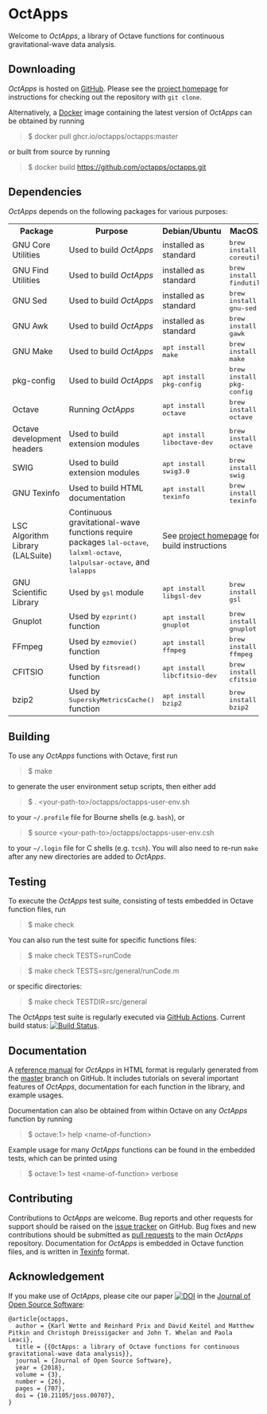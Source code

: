 OctApps
=======

Welcome to *OctApps*, a library of Octave functions for continuous gravitational-wave data analysis.

Downloading
-----------

*OctApps* is hosted on [GitHub](https://github.com).
Please see the [project homepage](https://github.com/octapps/octapps) for instructions for checking out the repository with `git clone`.

Alternatively, a [Docker](https://www.docker.com) image containing the latest version of *OctApps* can be obtained by running

> $ docker pull ghcr.io/octapps/octapps:master

or built from source by running

> $ docker build https://github.com/octapps/octapps.git

Dependencies
------------

*OctApps* depends on the following packages for various purposes:

<table>
<tr><th> Package </th><th> Purpose </th><th> Debian/Ubuntu </th><th> MacOSX </th></tr>
<tr><td> GNU Core Utilities </td><td> Used to build <i>OctApps</i> </td><td> installed as standard </td><td> <tt>brew install coreutils</tt> </td></tr>
<tr><td> GNU Find Utilities </td><td> Used to build <i>OctApps</i> </td><td> installed as standard </td><td> <tt>brew install findutils</tt> </td></tr>
<tr><td> GNU Sed </td><td> Used to build <i>OctApps</i> </td><td> installed as standard </td><td> <tt>brew install gnu-sed</tt> </td></tr>
<tr><td> GNU Awk </td><td> Used to build <i>OctApps</i> </td><td> installed as standard </td><td> <tt>brew install gawk</tt> </td></tr>
<tr><td> GNU Make </td><td> Used to build <i>OctApps</i> </td><td> <tt>apt install make</tt> </td><td> <tt>brew install make</tt> </td></tr>
<tr><td> pkg-config </td><td> Used to build <i>OctApps</i> </td><td> <tt>apt install pkg-config</tt> </td><td> <tt>brew install pkg-config</tt> </td></tr>
<tr><td> Octave </td><td> Running <i>OctApps</i> </td><td> <tt>apt install octave</tt> </td><td> <tt>brew install octave</tt> </td></tr>
<tr><td> Octave development headers </td><td> Used to build extension modules </td><td> <tt>apt install liboctave-dev</tt> </td><td> <tt>brew install octave</tt> </td></tr>
<tr><td> SWIG </td><td> Used to build extension modules </td><td> <tt>apt install swig3.0</tt> </td><td> <tt>brew install swig</tt> </td></tr>
<tr><td> GNU Texinfo </td><td> Used to build HTML documentation </td><td> <tt>apt install texinfo</tt> </td><td> <tt>brew install texinfo</tt> </td></tr>
<tr><td> LSC Algorithm Library (LALSuite) </td><td> Continuous gravitational-wave functions require packages <tt>lal-octave</tt>, <tt>lalxml-octave</tt>, <tt>lalpulsar-octave</tt>, and <tt>lalapps</tt> </td><td colspan="2"> See <a href="https://wiki.ligo.org/DASWG/LALSuite">project homepage</a> for build instructions </td></tr>
<tr><td> GNU Scientific Library </td><td> Used by <tt>gsl</tt> module </td><td> <tt>apt install libgsl-dev</tt> </td><td> <tt>brew install gsl</tt> </td></tr>
<tr><td> Gnuplot </td><td> Used by <tt>ezprint()</tt> function </td><td> <tt>apt install gnuplot</tt> </td><td> <tt>brew install gnuplot</tt> </td></tr>
<tr><td> FFmpeg </td><td> Used by <tt>ezmovie()</tt> function </td><td> <tt>apt install ffmpeg</tt> </td><td> <tt>brew install ffmpeg</tt> </td></tr>
<tr><td> CFITSIO </td><td> Used by <tt>fitsread()</tt> function </td><td> <tt>apt install libcfitsio-dev</tt> </td><td> <tt>brew install cfitsio</tt> </td></tr>
<tr><td> bzip2 </td><td> Used by <tt>SuperskyMetricsCache()</tt> function </td><td> <tt>apt install bzip2</tt> </td><td> <tt>brew install bzip2</tt> </td></tr>
</table>

Building
--------

To use any *OctApps* functions with Octave, first run

> $ make

to generate the user environment setup scripts, then either add

> $ . \<your-path-to>/octapps/octapps-user-env.sh

to your `~/.profile` file for Bourne shells (e.g. `bash`), or

> $ source \<your-path-to>/octapps/octapps-user-env.csh

to your `~/.login` file for C shells (e.g. `tcsh`).
You will also need to re-run `make` after any new directories are added to *OctApps*.

Testing
-------

To execute the *OctApps* test suite, consisting of tests embedded in Octave function files, run

> $ make check

You can also run the test suite for specific functions files:

> $ make check TESTS=runCode

> $ make check TESTS=src/general/runCode.m

or specific directories:

> $ make check TESTDIR=src/general

The *OctApps* test suite is regularly executed via [GitHub Actions](https://github.com/features/actions).
Current build status: [![Build Status](https://github.com/octapps/octapps/actions/workflows/ci.yml/badge.svg)](https://github.com/octapps/octapps/actions/workflows/ci.yml).

Documentation
-------------

A [reference manual](https://octapps.github.io) for *OctApps* in HTML format is regularly generated from the [master](https://github.com/octapps/octapps/tree/master) branch on GitHub.
It includes tutorials on several important features of *OctApps*, documentation for each function in the library, and example usages.

Documentation can also be obtained from within Octave on any *OctApps* function by running

> $ octave:1> help \<name-of-function>

Example usage for many *OctApps* functions can be found in the embedded tests, which can be printed using

> $ octave:1> test \<name-of-function> verbose

Contributing
------------

Contributions to *OctApps* are welcome.
Bug reports and other requests for support should be raised on the [issue tracker](https://github.com/octapps/octapps/issues) on GitHub.
Bug fixes and new contributions should be submitted as [pull requests](https://github.com/octapps/octapps/pulls) to the main *OctApps* repository.
Documentation for *OctApps* is embedded in Octave function files, and is written in [Texinfo](https://www.gnu.org/software/texinfo) format.

Acknowledgement
---------------

If you make use of *OctApps*, please cite our paper [![DOI](http://joss.theoj.org/papers/10.21105/joss.00707/status.svg)](https://doi.org/10.21105/joss.00707) in the [Journal of Open Source Software](http://joss.theoj.org):

```
@article{octapps,
  author = {Karl Wette and Reinhard Prix and David Keitel and Matthew Pitkin and Christoph Dreissigacker and John T. Whelan and Paola Leaci},
  title = {{OctApps: a library of Octave functions for continuous gravitational-wave data analysis}},
  journal = {Journal of Open Source Software},
  year = {2018},
  volume = {3},
  number = {26},
  pages = {707},
  doi = {10.21105/joss.00707},
}
```
